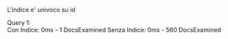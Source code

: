 L'indice e' univoco su id

Query 1:    
    Con Indice: 0ms - 1 DocsExamined
    Senza Indice: 0ms - 560 DocsExamined